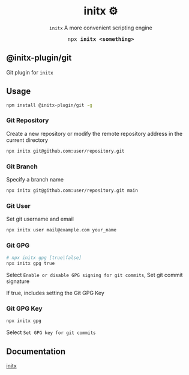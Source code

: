 <h1 align="center">initx ⚙️</h1>

<p align="center"><code>initx</code> A more convenient scripting engine</p>

<pre align="center">npx <b>initx &lt;something&gt;</b></pre>

## @initx-plugin/git

Git plugin for `initx`

## Usage

```bash
npm install @initx-plugin/git -g
```

### Git Repository

Create a new repository or modify the remote repository address in the current directory

```bash
npx initx git@github.com:user/repository.git
```

### Git Branch

Specify a branch name

```bash
npx initx git@github.com:user/repository.git main
```

### Git User

Set git username and email

```bash
npx initx user mail@example.com your_name
```

### Git GPG

```bash
# npx initx gpg [true|false]
npx initx gpg true
```

Select `Enable or disable GPG signing for git commits`, Set git commit signature

If true, includes setting the Git GPG Key

### Git GPG Key

```bash
npx initx gpg
```

Select `Set GPG key for git commits`

## Documentation

[initx](https://github.com/initx-collective/initx)
